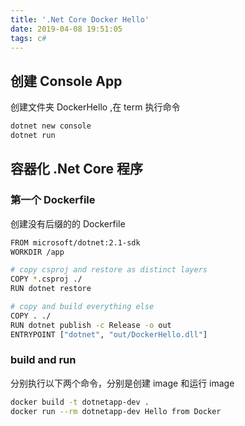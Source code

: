 ```yaml
---
title: '.Net Core Docker Hello'
date: 2019-04-08 19:51:05
tags: c#
---
```


## 创建 Console App

创建文件夹 DockerHello ,在 term 执行命令

``` bash
dotnet new console
dotnet run
```

## 容器化 .Net Core 程序

### 第一个 Dockerfile

创建没有后缀的的 Dockerfile

```bash
FROM microsoft/dotnet:2.1-sdk
WORKDIR /app

# copy csproj and restore as distinct layers
COPY *.csproj ./
RUN dotnet restore

# copy and build everything else
COPY . ./
RUN dotnet publish -c Release -o out
ENTRYPOINT ["dotnet", "out/DockerHello.dll"]
````

### build and run

分别执行以下两个命令，分别是创建 image 和运行 image

```bash
docker build -t dotnetapp-dev .
docker run --rm dotnetapp-dev Hello from Docker
```
